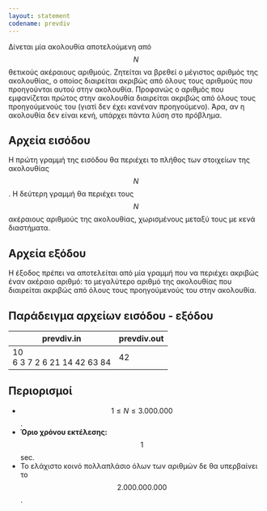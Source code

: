 ```yaml
---
layout: statement
codename: prevdiv
---
```


Δίνεται μία ακολουθία αποτελούμενη από $$N$$ θετικούς ακέραιους αριθμούς. Ζητείται να βρεθεί ο μέγιστος αριθμός της ακολουθίας, ο οποίος διαιρείται ακριβώς από όλους τους αριθμούς που προηγούνται αυτού στην ακολουθία. Προφανώς ο αριθμός που εμφανίζεται πρώτος στην ακολουθία διαιρείται ακριβώς από όλους τους προηγούμενούς του (γιατί δεν έχει κανέναν προηγούμενο). Άρα, αν η ακολουθία δεν είναι κενή, υπάρχει πάντα λύση στο πρόβλημα.

## Αρχεία εισόδου

Η πρώτη γραμμή της εισόδου θα περιέχει το πλήθος των στοιχείων της ακολουθίας $$N$$. Η δεύτερη γραμμή θα περιέχει τους $$N$$ ακέραιους αριθμούς της ακολουθίας, χωρισμένους μεταξύ τους με κενά διαστήματα.

## Αρχεία εξόδου

Η έξοδος πρέπει να αποτελείται από μία γραμμή που να περιέχει ακριβώς έναν ακέραιο αριθμό: το μεγαλύτερο αριθμό της ακολουθίας που διαιρείται ακριβώς από όλους τους προηγούμενούς του στην ακολουθία.

## Παράδειγμα αρχείων εισόδου - εξόδου

| **prevdiv.in**                         | **prevdiv.out** |
| ------------------------------------ | ------------- |
| 10 <br> 6 3 7 2 6 21 14 42 63 84 | 42 |

## Περιορισμοί

 * $$1 \leq N \leq 3.000.000$$.
 * **Όριο χρόνου εκτέλεσης:** $$1$$ sec.
 * Το ελάχιστο κοινό πολλαπλάσιο όλων των αριθμών δε θα υπερβαίνει το $$2.000.000.000$$.
